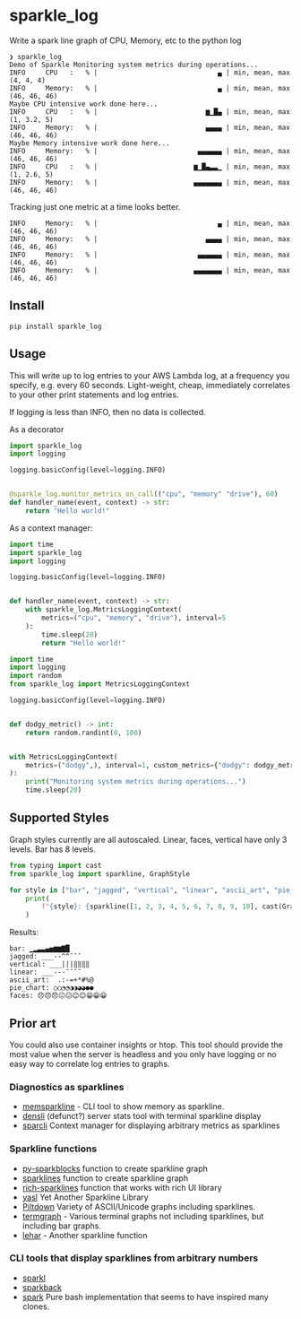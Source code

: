 # sparkle_log

Write a spark line graph of CPU, Memory, etc to the python log

```text
❯ sparkle_log
Demo of Sparkle Monitoring system metrics during operations...
INFO     CPU   :   % |                              ▄ | min, mean, max (4, 4, 4)
INFO     Memory:   % |                              ▄ | min, mean, max (46, 46, 46)
Maybe CPU intensive work done here...
INFO     CPU   :   % |                           ▆▁█▄ | min, mean, max (1, 3.2, 5)
INFO     Memory:   % |                           ▄▄▄▄ | min, mean, max (46, 46, 46)
Maybe Memory intensive work done here...
INFO     Memory:   % |                         ▄▄▄▄▄▄ | min, mean, max (46, 46, 46)
INFO     CPU   :   % |                        ▆▁█▄▃▃▁ | min, mean, max (1, 2.6, 5)
INFO     Memory:   % |                        ▄▄▄▄▄▄▄ | min, mean, max (46, 46, 46)
```

Tracking just one metric at a time looks better.

```text
INFO     Memory:   % |                              ▄ | min, mean, max (46, 46, 46)
INFO     Memory:   % |                           ▄▄▄▄ | min, mean, max (46, 46, 46)
INFO     Memory:   % |                         ▄▄▄▄▄▄ | min, mean, max (46, 46, 46)
INFO     Memory:   % |                        ▄▄▄▄▄▄▄ | min, mean, max (46, 46, 46)
```

## Install

`pip install sparkle_log`

## Usage

This will write up to log entries to your AWS Lambda log, at a frequency you specify, e.g. every 60 seconds.
Light-weight, cheap, immediately correlates to your other print statements and log entries.

If logging is less than INFO, then no data is collected.

As a decorator

```python
import sparkle_log
import logging

logging.basicConfig(level=logging.INFO)


@sparkle_log.monitor_metrics_on_call(("cpu", "memory" "drive"), 60)
def handler_name(event, context) -> str:
    return "Hello world!"
```

As a context manager:

```python
import time
import sparkle_log
import logging

logging.basicConfig(level=logging.INFO)


def handler_name(event, context) -> str:
    with sparkle_log.MetricsLoggingContext(
        metrics=("cpu", "memory", "drive"), interval=5
    ):
        time.sleep(20)
        return "Hello world!"
```

```python
import time
import logging
import random
from sparkle_log import MetricsLoggingContext

logging.basicConfig(level=logging.INFO)


def dodgy_metric() -> int:
    return random.randint(0, 100)


with MetricsLoggingContext(
    metrics=("dodgy",), interval=1, custom_metrics={"dodgy": dodgy_metric}
):
    print("Monitoring system metrics during operations...")
    time.sleep(20)
```

## Supported Styles

Graph styles currently are all autoscaled. Linear, faces, vertical have only 3 levels. Bar has 8 levels.

```python
from typing import cast
from sparkle_log import sparkline, GraphStyle

for style in ["bar", "jagged", "vertical", "linear", "ascii_art", "pie_chart", "faces"]:
    print(
        f"{style}: {sparkline([1, 2, 3, 4, 5, 6, 7, 8, 9, 10], cast(GraphStyle, style))}"
    )
```

Results:

```text
bar: ▁▂▃▃▄▅▆▆▇█
jagged: ___--^^¯¯¯
vertical: ___|||‖‖‖‖
linear: ___---¯¯¯¯
ascii_art:  .:-=+*#%@
pie_chart: ○○◔◔◑◑◕◕●●
faces: 😞😞😞😐😐😊😊😁😁😁
```

## Prior art

You could also use container insights or htop. This tool should provide the most value when the server is headless and
you only have logging or no easy way to correlate log entries to graphs.

### Diagnostics as sparklines

- [memsparkline](https://pypi.org/project/memsparkline/) - CLI tool to show memory as sparkline.
- [densli](https://pypi.org/project/densli/)  (defunct?) server stats tool with terminal sparkline display
- [sparcli](https://pypi.org/project/sparcli/) Context manager for displaying arbitrary metrics as sparklines

### Sparkline functions

- [py-sparkblocks](https://pypi.org/project/py-sparkblocks/) function to create sparkline graph
- [sparklines](https://pypi.org/project/sparklines/) function to create sparkline graph
- [rich-sparklines](https://pypi.org/project/rich-sparklines/) function that works with rich UI library
- [yasl](https://pypi.org/project/yasl/) Yet Another Sparkline Library
- [Piltdown](https://pypi.org/project/Piltdown) Variety of ASCII/Unicode graphs including sparklines.
- [termgraph](https://pypi.org/project/termgraph/) - Various terminal graphs not including sparklines, but including bar
  graphs.
- [lehar](https://pypi.org/project/lehar/) - Another sparkline function

### CLI tools that display sparklines from arbitrary numbers

- [sparkl](https://pypi.org/project/sparkl/)
- [sparkback](https://github.com/mmichie/sparkback)
- [spark](http://github.com/holman/spark) Pure bash implementation that seems to have inspired many clones.
